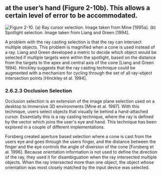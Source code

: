## at the user’s hand (Figure 2-10b). This allows a certain level of error to be accommodated.

![Figure 2-10. (a) Ray cursor selection. Image taken from Mine [1995a]. (b) Spotlight selection. Image taken from Liang and Green [1994].](image_path)

A problem with the ray casting selection is that the ray can intersect multiple objects. This problem is magnified when a cone is used instead of a ray. Liang and Green developed a metric to decide which object would be selected if multiple targets were within the spotlight, based on the distance from the targets to the apex and central axis of the cone [Liang and Green 1994]. Hinckley suggests that the ray casting technique could be augmented with a mechanism for cycling through the set of all ray-object intersection points [Hinckley et al. 1994].

### 2.6.2.3 Occlusion Selection

Occlusion selection is an extension of the image plane selection used on a desktop to immersive 3D environments [Mine et al. 1997]. With this technique, users select objects that visually lie behind a hand-attached cursor. Essentially this is a ray casting technique, where the ray is defined by the vector which joins the user's eye and hand. This technique has been explored in a couple of different implementations.

Forsberg created aperture based selection where a cone is cast from the users eye and goes through the users finger, and the distance between the finger and the eye controls the angle of diversion of the cone [Forsberg et al. 1996]. Because orientation information is not used to define the direction of the ray, they used it for disambiguation when the ray intersected multiple objects. When the ray intersected more than one object, the object whose orientation was most closely matched by the input device was selected.